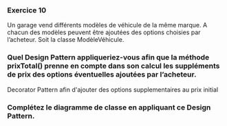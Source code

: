 ### Exercice 10

Un garage vend différents modèles de véhicule de la même marque.
A chacun des modèles peuvent être ajoutées des options choisies par l’acheteur.
Soit la classe ModèleVéhicule.

### Quel Design Pattern appliqueriez-vous afin que la méthode prixTotal() prenne en compte dans son calcul les suppléments de prix des options éventuelles ajoutées par l’acheteur.

Decorator Pattern afin d'ajouter des options supplementaires au prix initial

### Complétez le diagramme de classe en appliquant ce Design Pattern.